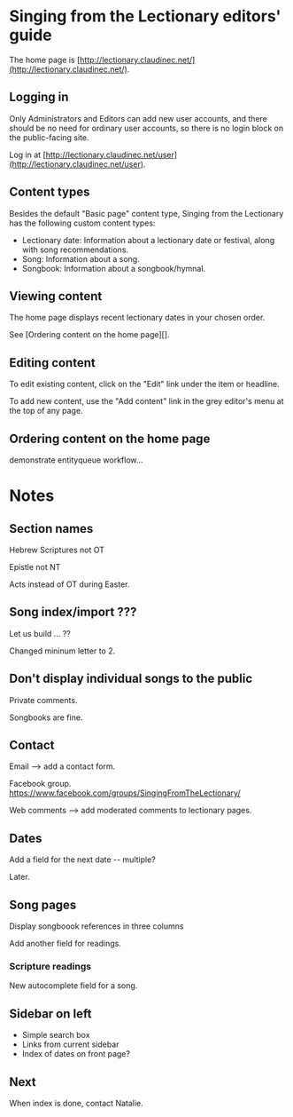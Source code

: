 # Singing from the Lectionary editors' guide

The home page is [http://lectionary.claudinec.net/](http://lectionary.claudinec.net/).

## Logging in

Only Administrators and Editors can add new user accounts, and there should be no need for ordinary user accounts, so there is no login block on the public-facing site.

Log in at [http://lectionary.claudinec.net/user](http://lectionary.claudinec.net/user).

## Content types

Besides the default "Basic page" content type, Singing from the Lectionary has the following custom content types:

- Lectionary date: Information about a lectionary date or festival, along with song recommendations.
- Song: Information about a song.
- Songbook: Information about a songbook/hymnal.

## Viewing content

The home page displays recent lectionary dates in your chosen order.

See [Ordering content on the home page][].

## Editing content

To edit existing content, click on the "Edit" link under the item or headline.

To add new content, use the "Add content" link in the grey editor's menu at the top of any page.

## Ordering content on the home page

demonstrate entityqueue workflow...


# Notes

## Section names

Hebrew Scriptures not OT

Epistle not NT

Acts instead of OT during Easter.

## Song index/import ???

Let us build ... ??

Changed mininum letter to 2.

## Don't display individual songs to the public

Private comments.

Songbooks are fine.

## Contact

Email --> add a contact form.

Facebook group. https://www.facebook.com/groups/SingingFromTheLectionary/

Web comments --> add moderated comments to lectionary pages.

## Dates

Add a field for the next date -- multiple?

Later.

## Song pages

Display songboook references in three columns

Add another field for readings.

### Scripture readings

New autocomplete field for a song.

## Sidebar on left

- Simple search box
- Links from current sidebar
- Index of dates on front page?

## Next

When index is done, contact Natalie.
